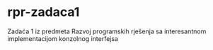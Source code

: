 # rpr-zadaca1
Zadaća 1 iz predmeta Razvoj programskih rješenja sa interesantnom implementacijom konzolnog interfejsa
